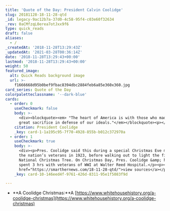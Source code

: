 ```yaml
---
title: 'Quote of the Day: President Calvin Coolidge'
slug: 20181128-18-11-28-qtd
_id: legacy-9ac12b7a-37d0-4c58-95f4-c03e60f32634
_rev: 0aCMfzqL0erea7otJxx9f6
type: quick_reads
draft: false
aliases:
  - /
_createdAt: '2018-11-28T13:29:43Z'
_updatedAt: '2021-03-28T00:36:14Z'
date: '2018-11-28T13:29:43+00:00'
lastmod: '2018-11-28T13:29:43+00:00'
weight: 50
featured_image:
  alt: Quick Reads background image
  url: >-
    f1666668d95b0bef9fbac8394dbc2884feb6a85e360x360.jpg
card_series: Quote of the Day
colorpaletteclassname: '--dark-blue'
cards:
  - order: 0
    useCheckmark: false
    body: >-
      <div><blockquote><em> "The heart of America is with those who made the
      great sacrifice in defense of our ideals."</em></blockquote><p></p></div>
    citation: President Coolidge
    _key: card-1-1a195c95-7f70-4928-855b-b012c372970a
  - order: 1
    useCheckmark: true
    body: >-
      <div><p>Pres. Coolidge said this during a special Christmas Eve message to
      the nation’s veterans in 1923, before walking out to light the first
      National Christmas Tree. On Christmas Day, Pres. Coolidge &amp; his family
      spent 3 hrs with veterans of WWI at Walter Reed Hospital.</p><p><a
      href="https://smarthernews.com/18-11-28-qtd/">view sources</a></p></div>
    _key: card-10-146eed4f-9761-426d-8311-95e1f5083f9d

---
```

* **A Coolidge Christmas:**A [https://www.whitehousehistory.org/a-coolidge-christmas](https://www.whitehousehistory.org/a-coolidge-christmas)